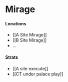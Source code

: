 # Mirage 

#### Locations
- [[A Site Mirage]]
- [[B Site Mirage]]
- ...
#### Strats
- [[A site execute]]
- [[CT under palace play]]